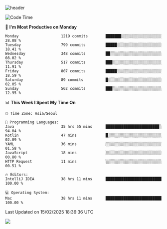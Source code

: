 ![header](https://capsule-render.vercel.app/api?type=Egg&color=timeAuto&height=300&section=header&text=PoPo&fontSize=90&animation=fadeIn)

  <!--START_SECTION:waka-->
![Code Time](http://img.shields.io/badge/Code%20Time-2%2C420%20hrs%2039%20mins-blue)

📅 **I'm Most Productive on Monday** 

```text
Monday                   1219 commits        ███████░░░░░░░░░░░░░░░░░░   28.08 % 
Tuesday                  799 commits         █████░░░░░░░░░░░░░░░░░░░░   18.41 % 
Wednesday                348 commits         ██░░░░░░░░░░░░░░░░░░░░░░░   08.02 % 
Thursday                 517 commits         ███░░░░░░░░░░░░░░░░░░░░░░   11.91 % 
Friday                   807 commits         █████░░░░░░░░░░░░░░░░░░░░   18.59 % 
Saturday                 89 commits          █░░░░░░░░░░░░░░░░░░░░░░░░   02.05 % 
Sunday                   562 commits         ███░░░░░░░░░░░░░░░░░░░░░░   12.95 % 
```


📊 **This Week I Spent My Time On** 

```text
🕑︎ Time Zone: Asia/Seoul

💬 Programming Languages: 
Java                     35 hrs 55 mins      ████████████████████████░   94.04 % 
Kotlin                   47 mins             █░░░░░░░░░░░░░░░░░░░░░░░░   02.09 % 
YAML                     36 mins             ░░░░░░░░░░░░░░░░░░░░░░░░░   01.58 % 
JavaScript               18 mins             ░░░░░░░░░░░░░░░░░░░░░░░░░   00.80 % 
HTTP Request             11 mins             ░░░░░░░░░░░░░░░░░░░░░░░░░   00.51 % 

🔥 Editors: 
IntelliJ IDEA            38 hrs 11 mins      █████████████████████████   100.00 % 

💻 Operating System: 
Mac                      38 hrs 11 mins      █████████████████████████   100.00 % 
```


 Last Updated on 15/02/2025 18:36:36 UTC
<!--END_SECTION:waka-->



<img src="https://capsule-render.vercel.app/api?type=Egg&color=timeAuto&height=300&section=footer&text=PoPo&fontSize=90&animation=fadeIn&reversal=true" />
